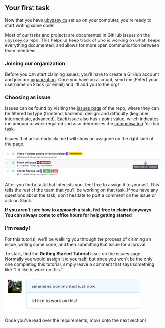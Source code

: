 ## Your first task

Now that you have [ubyssey.ca](https://www.ubyssey.ca) set up on your computer, you're ready to start writing some code!

Most of our tasks and projects are documented in GitHub issues on the [ubyssey.ca](https://github.com/ubyssey/ubyssey.ca) repo. This helps us keep track of who is working on what, keeps everything documented, and allows for more open communication between team members.

### Joining our organization

Before you can start claiming issues, you'll have to create a GitHub account and join our [organization](https://github.com/ubyssey). Once you have an account, send me (Peter) your username on Slack (or email) and I'll add you to the org!

### Choosing an issue

Issues can be found by visiting the [issues page](https://github.com/ubyssey/ubyssey.ca/issues) of the repo, where they can be filtered by type (frontend, backend, design) and difficulty (beginner, intermediate, advanced). Each issue also has a point value, which indicates the amount of work required and also determines the [compensation](/compensation.md) for that task.

Issues that are already claimed will show an assignee on the right side of the page.

![](/assets/choosing-an-issue.png)

After you find a task that interests you, feel free to assign it to yourself. This tells the rest of the team that you'll be working on that task. If you have any questions about the task, don't hesitate to post a comment on the issue or ask on Slack.

**If you aren't sure how to approach a task, feel free to claim it anyways. You can always come to office hours for help getting started.**

### I'm ready!

For this tutorial, we'll be walking you through the process of claiming an issue, writing some code, and then submitting that issue for approval. 

To start, find the **Getting Started Tutorial** issue on the issues page. Normally you would assign it to yourself, but since you won't be the only one completing this tutorial, simply leave a comment that says something like "I'd like to work on this."

![](/assets/issue-comment.png)

Once you've read over the requirements, move onto the next section!


